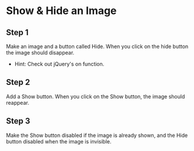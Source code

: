 # Show & Hide an Image

## Step 1
Make an image and a button called Hide. When you click on the hide button the image should disappear.

- Hint: Check out jQuery's on function. 

## Step 2
Add a Show button. When you click on the Show button, the image should reappear.

## Step 3
Make the Show button disabled if the image is already shown, and the Hide button disabled when the image is invisible.


